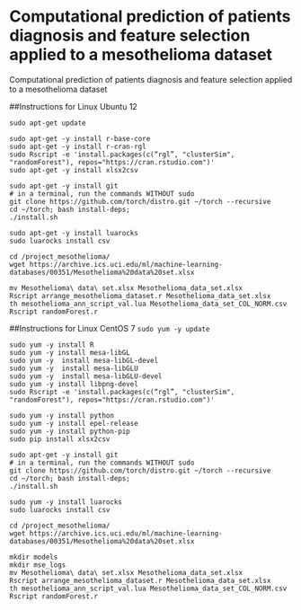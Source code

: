 # Computational prediction of patients diagnosis and feature selection applied to a mesothelioma dataset
Computational prediction of patients diagnosis and feature selection applied to a mesothelioma dataset

##Instructions for Linux Ubuntu 12

`sudo apt-get update`<br>

`sudo apt-get -y install r-base-core`<br>
`sudo apt-get -y install r-cran-rgl`<br>
`sudo Rscript -e 'install.packages(c(“rgl”, "clusterSim", "randomForest"), repos="https://cran.rstudio.com")'`<br>
`sudo apt-get -y install xlsx2csv`<br>

`sudo apt-get -y install git`<br>
`# in a terminal, run the commands WITHOUT sudo`<br>
`git clone https://github.com/torch/distro.git ~/torch --recursive`<br>
`cd ~/torch; bash install-deps;`<br>
`./install.sh`<br>

`sudo apt-get -y install luarocks`<br>
`sudo luarocks install csv`<br>

`cd /project_mesothelioma/`<br>
`wget https://archive.ics.uci.edu/ml/machine-learning-databases/00351/Mesothelioma%20data%20set.xlsx`<br>

`mv Mesothelioma\ data\ set.xlsx Mesothelioma_data_set.xlsx`<br>
`Rscript arrange_mesothelioma_dataset.r Mesothelioma_data_set.xlsx`<br>
`th mesothelioma_ann_script_val.lua Mesothelioma_data_set_COL_NORM.csv`<br>
`Rscript randomForest.r`<br>



##Instructions for Linux CentOS 7
`sudo yum -y update`

`sudo yum -y install R` <br>
`sudo yum -y install mesa-libGL` <br>
`sudo yum -y  install mesa-libGL-devel` <br>
`sudo yum -y  install mesa-libGLU` <br>
`sudo yum -y  install mesa-libGLU-devel` <br>
`sudo yum -y install libpng-devel` <br>
`sudo Rscript -e 'install.packages(c(“rgl”, "clusterSim", "randomForest"), repos="https://cran.rstudio.com")'` <br>

`sudo yum -y install python` <br>
`sudo yum -y install epel-release` <br>
`sudo yum -y install python-pip` <br>
`sudo pip install xlsx2csv` <br>

`sudo apt-get -y install git` <br>
`# in a terminal, run the commands WITHOUT sudo` <br>
`git clone https://github.com/torch/distro.git ~/torch --recursive` <br>
`cd ~/torch; bash install-deps;` <br>
`./install.sh` <br>

`sudo yum -y install luarocks` <br>
`sudo luarocks install csv` <br>

`cd /project_mesothelioma/` <br>
`wget https://archive.ics.uci.edu/ml/machine-learning-databases/00351/Mesothelioma%20data%20set.xlsx` <br>

`mkdir models` <br>
`mkdir mse_logs` <br>
`mv Mesothelioma\ data\ set.xlsx Mesothelioma_data_set.xlsx` <br>
`Rscript arrange_mesothelioma_dataset.r Mesothelioma_data_set.xlsx` <br>
`th mesothelioma_ann_script_val.lua Mesothelioma_data_set_COL_NORM.csv` <br>
`Rscript randomForest.r` <br>



